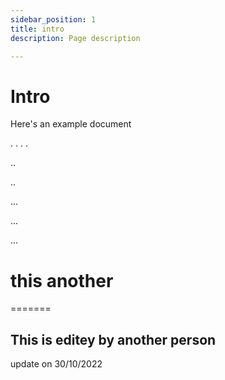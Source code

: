 ```yaml
---
sidebar_position: 1
title: intro
description: Page description

---
```


# Intro

Here's an example document

.
.
.
.



..


..




...





...





...





# this another
=======




## This is editey by another person
update on 30/10/2022
